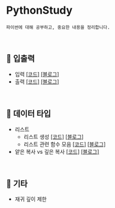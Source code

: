 # PythonStudy
```
파이썬에 대해 공부하고, 중요한 내용을 정리합니다.
```

</br>

## 🚗 입출력
- 입력 [[코드]](https://github.com/seolhee2750/PythonStudy/blob/main/%EC%9E%85%EC%B6%9C%EB%A0%A5/%EC%9E%85%EB%A0%A5.py) [[블로그]](https://seolhee2750.tistory.com/141)
- 출력 [[코드]](https://github.com/seolhee2750/PythonStudy/blob/main/%EC%9E%85%EC%B6%9C%EB%A0%A5/%EC%B6%9C%EB%A0%A5.py) [[블로그]](https://seolhee2750.tistory.com/141)

</br>

## 🚕 데이터 타입
- 리스트
  - 리스트 생성 [[코드]](https://github.com/seolhee2750/PythonStudy/blob/main/%EB%8D%B0%EC%9D%B4%ED%84%B0%ED%83%80%EC%9E%85/%EB%A6%AC%EC%8A%A4%ED%8A%B8_%EC%83%9D%EC%84%B1.py) [[블로그]](https://seolhee2750.tistory.com/142)
  - 리스트 관련 함수 모음 [[코드]](https://github.com/seolhee2750/PythonStudy/blob/main/%EB%8D%B0%EC%9D%B4%ED%84%B0%ED%83%80%EC%9E%85/%EB%A6%AC%EC%8A%A4%ED%8A%B8_%ED%95%A8%EC%88%98.py) [[블로그]](https://seolhee2750.tistory.com/142)
- 얕은 복사 vs 깊은 복사 [[코드]](https://github.com/seolhee2750/PythonStudy/blob/main/%EB%8D%B0%EC%9D%B4%ED%84%B0%ED%83%80%EC%9E%85/%EC%96%95%EC%9D%80%EB%B3%B5%EC%82%AC-%EA%B9%8A%EC%9D%80%EB%B3%B5%EC%82%AC.py) [[블로그]](https://seolhee2750.tistory.com/161)

</br>

## 🚙 기타
- 재귀 깊이 제한
